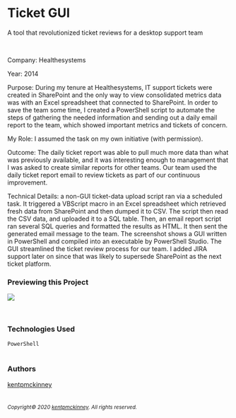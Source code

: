 
# Ticket GUI

A tool that revolutionized ticket reviews for a desktop support team

<br/>

Company: Healthesystems


Year: 2014


Purpose: During my tenure at Healthesystems, IT support tickets were created in SharePoint and the only way to view consolidated metrics data was with an Excel spreadsheet that connected to SharePoint. In order to save the team some time, I created a PowerShell script to automate the steps of gathering the needed information and sending out a daily email report to the team, which showed important metrics and tickets of concern.


My Role: I assumed the task on my own initiative (with permission).


Outcome: The daily ticket report was able to pull much more data than what was previously available, and it was interesting enough to management that I was asked to create similar reports for other teams. Our team used the daily ticket report email to review tickets as part of our continuous improvement.


Technical Details: a non-GUI ticket-data upload script ran via a scheduled task. It triggered a VBScript macro in an Excel spreadsheet which retrieved fresh data from SharePoint and then dumped it to CSV. The script then read the CSV data, and uploaded it to a SQL table. Then, an email report script ran several SQL queries and formatted the results as HTML. It then sent the generated email message to the team. The screenshot shows a GUI written in PowerShell and compiled into an executable by PowerShell Studio. The GUI streamlined the ticket review process for our team. I added JIRA support later on since that was likely to supersede SharePoint as the next ticket platform.


### Previewing this Project
![](http://kentpmckinney.github.io/kpm-achievement-ticket-gui/TicketGUI.png)

<br/>

### Technologies Used

<code>PowerShell</code>
<br/>
<br/>

### Authors

[kentpmckinney](https://github.com/kentpmckinney)
<br/>
<br/>

###### <sub>Copyright&copy; 2020 [kentpmckinney](https://github.com/kentpmckinney). All rights reserved.</sub>